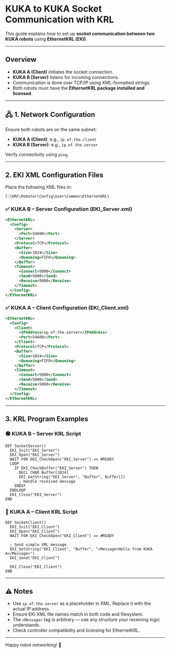 # KUKA to KUKA Socket Communication with KRL

This guide explains how to set up **socket communication between two KUKA robots** using **EthernetKRL (EKI)**.

---

## Overview

- **KUKA A (Client)** initiates the socket connection.
- **KUKA B (Server)** listens for incoming connections.
- Communication is done over TCP/IP using XML-formatted strings.
- Both robots must have the **EthernetKRL package installed and licensed**.

---

## 🖧 1. Network Configuration

Ensure both robots are on the same subnet:

- **KUKA A (Client)**: e.g., `ip.of.the.client`
- **KUKA B (Server)**: e.g., `ip.of.the.server`

Verify connectivity using `ping`.

---

## 2. EKI XML Configuration Files

Place the following XML files in:

```
C:\KRC\Roboter\Config\User\Common\EthernetKRL\
```

### ✅ KUKA B – Server Configuration (EKI_Server.xml)

```xml
<EthernetKRL>
  <Config>
    <Server>
      <Port>54600</Port>
    </Server>
    <Protocol>TCP</Protocol>
    <Buffer>
      <Size>1024</Size>
      <Queueing>FIFO</Queueing>
    </Buffer>
    <Timeout>
      <Connect>5000</Connect>
      <Send>5000</Send>
      <Receive>5000</Receive>
    </Timeout>
  </Config>
</EthernetKRL>
```

### ✅ KUKA A – Client Configuration (EKI_Client.xml)

```xml
<EthernetKRL>
  <Config>
    <Client>
      <IPAddress>ip.of.the.server</IPAddress>
      <Port>54600</Port>
    </Client>
    <Protocol>TCP</Protocol>
    <Buffer>
      <Size>1024</Size>
      <Queueing>FIFO</Queueing>
    </Buffer>
    <Timeout>
      <Connect>5000</Connect>
      <Send>5000</Send>
      <Receive>5000</Receive>
    </Timeout>
  </Config>
</EthernetKRL>
```

---

## 3. KRL Program Examples

### 🟢 KUKA B – Server KRL Script

```krl
DEF SocketServer()
  EKI_Init("EKI_Server")
  EKI_Open("EKI_Server")
  WAIT FOR EKI_CheckOpen("EKI_Server") == #READY
  LOOP
    IF EKI_CheckBuffer("EKI_Server") THEN
      DECL CHAR Buffer[1024]
      EKI_GetString("EKI_Server", "Buffer", Buffer[])
      ; Handle received message
    ENDIF
  ENDLOOP
  EKI_Close("EKI_Server")
END
```

### 🔵 KUKA A – Client KRL Script

```krl
DEF SocketClient()
  EKI_Init("EKI_Client")
  EKI_Open("EKI_Client")
  WAIT FOR EKI_CheckOpen("EKI_Client") == #READY

  ; Send simple XML message
  EKI_SetString("EKI_Client", "Buffer", "<Message>Hello from KUKA A</Message>")
  EKI_Send("EKI_Client")

  EKI_Close("EKI_Client")
END
```

---

## ⚠️ Notes

- Use `ip.of.the.server` as a placeholder in XML. Replace it with the actual IP address.
- Ensure EKI XML file names match in both code and filesystem.
- The `<Message>` tag is arbitrary — use any structure your receiving logic understands.
- Check controller compatibility and licensing for EthernetKRL.

---

Happy robot networking! 🤝
